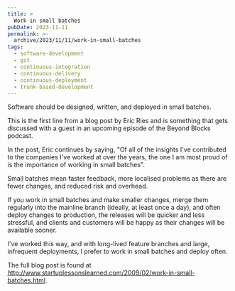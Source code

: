 ```yaml
---
title: >
  Work in small batches
pubDate: 2023-11-11
permalink: >-
  archive/2023/11/11/work-in-small-batches
tags:
  - software-development
  - git
  - continuous-integration
  - continuous-delivery
  - continuous-deployment
  - trunk-based-development
---
```


Software should be designed, written, and deployed in small batches.

This is the first line from a blog post by Eric Ries and is something that gets discussed with a guest in an upcoming episode of the Beyond Blocks podcast.

In the post, Eric continues by saying, "Of all of the insights I've contributed to the companies I've worked at over the years, the one I am most proud of is the importance of working in small batches".

Small batches mean faster feedback, more localised problems as there are fewer changes, and reduced risk and overhead.

If you work in small batches and make smaller changes, merge them regularly into the mainline branch (ideally, at least once a day), and often deploy changes to production, the releases will be quicker and less stressful, and clients and customers will be happy as their changes will be available sooner.

I've worked this way, and with long-lived feature branches and large, infrequent deployments, I prefer to work in small batches and deploy often.

The full blog post is found at <http://www.startuplessonslearned.com/2009/02/work-in-small-batches.html>.
